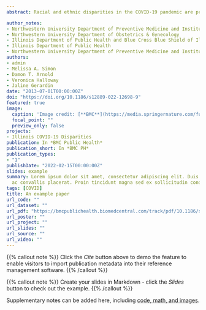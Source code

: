 ```yaml
---
abstract: Racial and ethnic disparities in the COVID-19 pandemic are products of society, not biology. Considering age and geography in addition to race/ethnicity can help to identify the structural factors driving poorer outcomes for certain groups. Studies and policies aimed at reducing inequalities in disease exposure may reduce disparities in mortality more than those focused on drivers of case fatality.

author_notes:
- Northwestern University Department of Preventive Medicine and Institute for Global Health
- Northwestern University Department of Obstetrics & Gynecology
- Illinois Department of Public Health and Blue Cross Blue Shield of Illinois
- Illinois Department of Public Health
- Northwestern University Department of Preventive Medicine and Institute for Global Health
authors:
- admin
- Melissa A. Simon
- Damon T. Arnold
- Veronica Halloway
- Jaline Gerardin
date: "2013-07-01T00:00:00Z"
doi: "https://doi.org/10.1186/s12889-022-12698-9"
featured: true
image:
  caption: 'Image credit: [**BMC**](https://media.springernature.com/full/springer-static/image/art%3A10.1186%2Fs12889-022-12698-9/MediaObjects/12889_2022_12698_Fig4_HTML.png?as=webp)'
  focal_point: ""
  preview_only: false
projects:
- Illinois COVID-19 Disparities
publication: In *BMC Public Health*
publication_short: In *BMC PH*
publication_types:
- "1"
publishDate: "2022-02-15T00:00:00Z"
slides: example
summary: Lorem ipsum dolor sit amet, consectetur adipiscing elit. Duis posuere tellus
  ac convallis placerat. Proin tincidunt magna sed ex sollicitudin condimentum.
tags: [COVID]
title: An example paper
url_code: ""
url_dataset: ""
url_pdf: "https://bmcpublichealth.biomedcentral.com/track/pdf/10.1186/s12889-022-12698-9.pdf"
url_poster: ""
url_project: ""
url_slides: ""
url_source: ""
url_video: ""
---
```


{{% callout note %}}
Click the _Cite_ button above to demo the feature to enable visitors to import publication metadata into their reference management software.
{{% /callout %}}

{{% callout note %}}
Create your slides in Markdown - click the _Slides_ button to check out the example.
{{% /callout %}}

Supplementary notes can be added here, including [code, math, and images](https://wowchemy.com/docs/writing-markdown-latex/).
